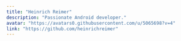 ```yaml
---
title: "Heinrich Reimer"
description: "Passionate Android developer."
avatar: "https://avatars0.githubusercontent.com/u/5065698?v=4"
link: "https://github.com/heinrichreimer"
---
```

